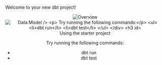 Welcome to your new dbt project!


<div align="center">
  <img src="https://user-images.githubusercontent.com/67676957/249584721-ef14458b-e351-4ac7-ade2-c54ff9d9202e.png" alt="Overview" />
  <img src="https://user-images.githubusercontent.com/67676957/249593246-bf979115-f757-4c42-99e4-838ea9fb6f1d.png" alt="Data Model />
  <p> Try running the following commands:</p>
  <ul>
    <li>dbt run</li>
    <li>dbt test</li>
  </ul>
</div>


### Using the starter project

Try running the following commands:
- dbt run
- dbt test


